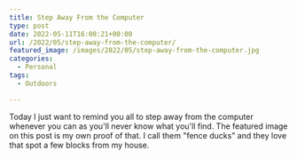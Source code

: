 ```yaml
---
title: Step Away From the Computer
type: post
date: 2022-05-11T16:00:21+00:00
url: /2022/05/step-away-from-the-computer/
featured_image: /images/2022/05/step-away-from-the-computer.jpg
categories:
  - Personal
tags:
  - Outdoors

---
```

Today I just want to remind you all to step away from the computer whenever you can as you'll never know what you'll find. The featured image on this post is my own proof of that. I call them "fence ducks" and they love that spot a few blocks from my house.